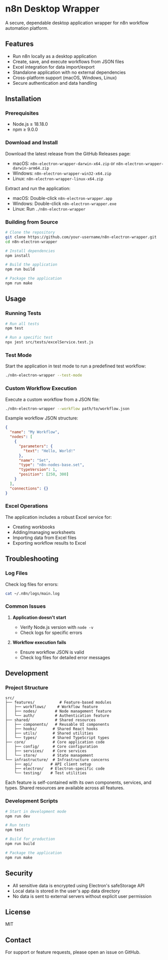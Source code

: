 # n8n Desktop Wrapper

A secure, dependable desktop application wrapper for n8n workflow automation platform.

## Features

- Run n8n locally as a desktop application
- Create, save, and execute workflows from JSON files
- Excel integration for data import/export
- Standalone application with no external dependencies
- Cross-platform support (macOS, Windows, Linux)
- Secure authentication and data handling

## Installation

### Prerequisites

- Node.js ≥ 18.18.0
- npm ≥ 9.0.0

### Download and Install

Download the latest release from the GitHub Releases page:

- macOS: `n8n-electron-wrapper-darwin-x64.zip` or `n8n-electron-wrapper-darwin-arm64.zip`
- Windows: `n8n-electron-wrapper-win32-x64.zip`
- Linux: `n8n-electron-wrapper-linux-x64.zip`

Extract and run the application:

- macOS: Double-click `n8n-electron-wrapper.app`
- Windows: Double-click `n8n-electron-wrapper.exe`
- Linux: Run `./n8n-electron-wrapper`

### Building from Source

```bash
# Clone the repository
git clone https://github.com/your-username/n8n-electron-wrapper.git
cd n8n-electron-wrapper

# Install dependencies
npm install

# Build the application
npm run build

# Package the application
npm run make
```

## Usage

### Running Tests

```bash
# Run all tests
npm test

# Run a specific test
npx jest src/tests/excelService.test.js
```

### Test Mode

Start the application in test mode to run a predefined test workflow:

```bash
./n8n-electron-wrapper --test-mode
```

### Custom Workflow Execution

Execute a custom workflow from a JSON file:

```bash
./n8n-electron-wrapper --workflow path/to/workflow.json
```

Example workflow JSON structure:

```json
{
  "name": "My Workflow",
  "nodes": [
    {
      "parameters": {
        "text": "Hello, World!"
      },
      "name": "Set",
      "type": "n8n-nodes-base.set",
      "typeVersion": 1,
      "position": [250, 300]
    }
  ],
  "connections": {}
}
```

### Excel Operations

The application includes a robust Excel service for:

- Creating workbooks
- Adding/managing worksheets
- Importing data from Excel files
- Exporting workflow results to Excel

## Troubleshooting

### Log Files

Check log files for errors:

```bash
cat ~/.n8n/logs/main.log
```

### Common Issues

1. **Application doesn't start**
   - Verify Node.js version with `node -v`
   - Check logs for specific errors

2. **Workflow execution fails**
   - Ensure workflow JSON is valid
   - Check log files for detailed error messages

## Development

### Project Structure

```
src/
├── features/           # Feature-based modules
│   ├── workflows/     # Workflow feature
│   ├── nodes/        # Node management feature
│   └── auth/         # Authentication feature
├── shared/           # Shared resources
│   ├── components/   # Reusable UI components
│   ├── hooks/       # Shared React hooks
│   ├── utils/       # Shared utilities
│   └── types/       # Shared TypeScript types
├── core/            # Core application code
│   ├── config/      # Core configuration
│   ├── services/    # Core services
│   └── store/       # State management
└── infrastructure/  # Infrastructure concerns
    ├── api/        # API client setup
    ├── electron/   # Electron-specific code
    └── testing/    # Test utilities
```

Each feature is self-contained with its own components, services, and types. Shared resources are available across all features.

### Development Scripts

```bash
# Start in development mode
npm run dev

# Run tests
npm test

# Build for production
npm run build

# Package the application
npm run make
```

## Security

- All sensitive data is encrypted using Electron's safeStorage API
- Local data is stored in the user's app data directory
- No data is sent to external servers without explicit user permission

## License

MIT

## Contact

For support or feature requests, please open an issue on GitHub.
